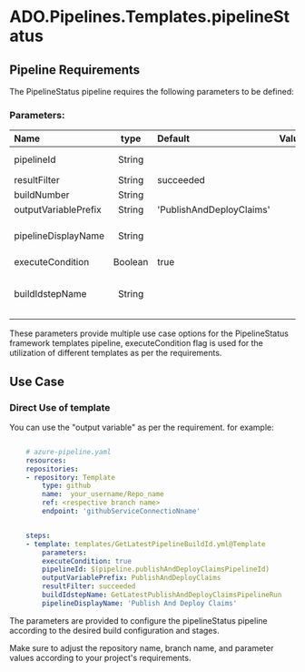 # ADO.Pipelines.Templates.pipelineStatus

## Pipeline Requirements

The PipelineStatus pipeline requires the following parameters to be defined:
### Parameters:


| Name  | type | Default | Values | Opional/Required | Comments |
| :------------- | :-------------: | :------------- | :-------------: | :-------------: | :------------- |
| pipelineId | String | | | Required | This enables passing of Pipeline ID as a variable |
| resultFilter | String | succeeded | | Required | |
| buildNumber | String | | | Optional | |
| outputVariablePrefix | String | 'PublishAndDeployClaims' | | Required | |
| pipelineDisplayName | String | | | Required | This enables to use different display name for the pipeline |
| executeCondition | Boolean | true | | Required | |
| buildIdstepName | String | | | Optional | This enables to use step name for the getLatestPipelineBuildId.yml template |


  These parameters provide multiple use case options for the PipelineStatus framework templates pipeline, executeCondition flag is used for the utilization of different templates as per the requirements.


## Use Case

### Direct Use of template

You can use the "output variable" as per the requirement. for example: 

```yaml

    # azure-pipeline.yaml
    resources:
    repositories:
    - repository: Template
        type: github
        name:  your_username/Repo_name
        ref: <respective branch name>
        endpoint: 'githubServiceConnectioNname'


    steps:
    - template: templates/GetLatestPipelineBuildId.yml@Template
        parameters:
        executeCondition: true
        pipelineId: $(pipeline.publishAndDeployClaimsPipelineId)
        outputVariablePrefix: PublishAndDeployClaims
        resultFilter: succeeded
        buildIdstepName: GetLatestPublishAndDeployClaimsPipelineRun
        pipelineDisplayName: 'Publish And Deploy Claims'

```

The parameters are provided to configure the pipelineStatus pipeline according to the desired build configuration and stages.

Make sure to adjust the repository name, branch name, and parameter values according to your project's requirements.

